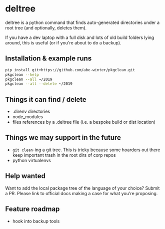 # deltree

deltree is a python command that finds auto-generated directories under a root tree (and optionally, deletes them).

If you have a dev laptop with a full disk and lots of old build folders lying around, this is useful (or if you're about to do a backup).

## Installation & example runs

```bash
pip install git+https://github.com/abe-winter/pkgclean.git
pkgclean --help
pkgclean --all ~/2019
pkgclean --all --delete ~/2019
```

## Things it can find / delete

* .direnv directories
* node\_modules
* files references by a .deltree file (i.e. a bespoke build or dist location)

## Things we may support in the future

* `git clean`-ing a git tree. This is tricky because some hoarders out there keep important trash in the root dirs of corp repos
* python virtualenvs

## Help wanted

Want to add the local package tree of the language of your choice? Submit a PR. Please link to official docs making a case for what you're proposing.

## Feature roadmap

* hook into backup tools
